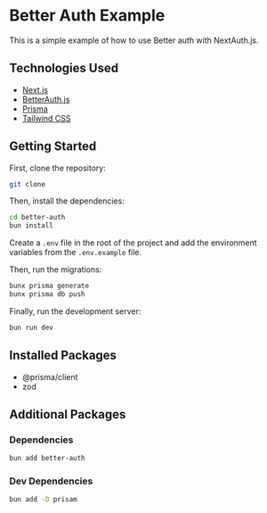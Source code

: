 # Better Auth Example

This is a simple example of how to use Better auth with NextAuth.js.

## Technologies Used

- [Next.js](https://nextjs.org)
- [BetterAuth.js](https://next-auth.js.org)
- [Prisma](https://prisma.io)
- [Tailwind CSS](https://tailwindcss.com)

## Getting Started

First, clone the repository:

```bash
git clone
```

Then, install the dependencies:

```bash
cd better-auth
bun install
```

Create a `.env` file in the root of the project and add the environment variables from the `.env.example` file.


Then, run the migrations:

```bash
bunx prisma generate
bunx prisma db push
```

Finally, run the development server:

```bash
bun run dev
```

## Installed Packages
- @prisma/client
- zod

## Additional Packages
### Dependencies
```bash
bun add better-auth
```
### Dev Dependencies
```bash
bun add -D prisam
```